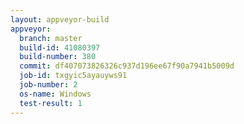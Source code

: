 ```yaml
---
layout: appveyor-build
appveyor:
  branch: master
  build-id: 41080397
  build-number: 380
  commit: df407073826326c937d196ee67f90a7941b5009d
  job-id: txgyic5ayauyws91
  job-number: 2
  os-name: Windows
  test-result: 1
---
```

